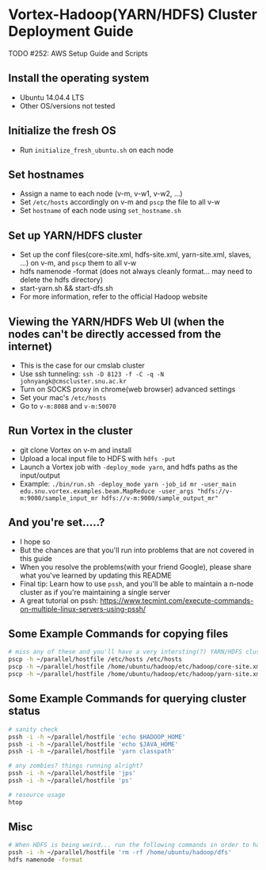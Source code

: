 # Vortex-Hadoop(YARN/HDFS) Cluster Deployment Guide

TODO #252: AWS Setup Guide and Scripts

## Install the operating system
* Ubuntu 14.04.4 LTS
* Other OS/versions not tested

## Initialize the fresh OS 
* Run `initialize_fresh_ubuntu.sh` on each node

## Set hostnames
* Assign a name to each node (v-m, v-w1, v-w2, ...)
* Set `/etc/hosts` accordingly on v-m and `pscp` the file to all v-w
* Set `hostname` of each node using `set_hostname.sh`

## Set up YARN/HDFS cluster
* Set up the conf files(core-site.xml, hdfs-site.xml, yarn-site.xml, slaves, ...) on v-m, and `pscp` them to all v-w
* hdfs namenode -format (does not always cleanly format... may need to delete the hdfs directory)
* start-yarn.sh && start-dfs.sh 
* For more information, refer to the official Hadoop website

## Viewing the YARN/HDFS Web UI (when the nodes can't be directly accessed from the internet)
* This is the case for our cmslab cluster
* Use ssh tunneling: `ssh -D 8123 -f -C -q -N johnyangk@cmscluster.snu.ac.kr`
* Turn on SOCKS proxy in chrome(web browser) advanced settings
* Set your mac's `/etc/hosts`
* Go to `v-m:8088` and `v-m:50070`

## Run Vortex in the cluster
* git clone Vortex on v-m and install
* Upload a local input file to HDFS with `hdfs -put`
* Launch a Vortex job with `-deploy_mode yarn`, and hdfs paths as the input/output
* Example: `./bin/run.sh -deploy_mode yarn -job_id mr -user_main edu.snu.vortex.examples.beam.MapReduce -user_args "hdfs://v-m:9000/sample_input_mr hdfs://v-m:9000/sample_output_mr"`

## And you're set.....?
* I hope so
* But the chances are that you'll run into problems that are not covered in this guide
* When you resolve the problems(with your friend Google), please share what you've learned by updating this README
* Final tip: Learn how to use `pssh`, and you'll be able to maintain a n-node cluster as if you're maintaining a single server
* A great tutorial on pssh: https://www.tecmint.com/execute-commands-on-multiple-linux-servers-using-pssh/

## Some Example Commands for copying files
```bash
# miss any of these and you'll have a very intersting(?) YARN/HDFS cluster
pscp -h ~/parallel/hostfile /etc/hosts /etc/hosts 
pscp -h ~/parallel/hostfile /home/ubuntu/hadoop/etc/hadoop/core-site.xml /home/ubuntu/hadoop/etc/hadoop/core-site.xml
pscp -h ~/parallel/hostfile /home/ubuntu/hadoop/etc/hadoop/yarn-site.xml /home/ubuntu/hadoop/etc/hadoop/yarn-site.xml
```

## Some Example Commands for querying cluster status
```bash
# sanity check
pssh -i -h ~/parallel/hostfile 'echo $HADOOP_HOME'
pssh -i -h ~/parallel/hostfile 'echo $JAVA_HOME'
pssh -i -h ~/parallel/hostfile 'yarn classpath'

# any zombies? things running alright?
pssh -i -h ~/parallel/hostfile 'jps'
pssh -i -h ~/parallel/hostfile 'ps'

# resource usage
htop
```

## Misc
```bash
# When HDFS is being weird... run the following commands in order to hard-format
pssh -i -h ~/parallel/hostfile 'rm -rf /home/ubuntu/hadoop/dfs'
hdfs namenode -format
```

